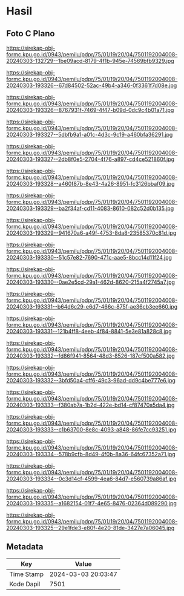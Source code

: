 # Hasil

## Foto C Plano

https://sirekap-obj-formc.kpu.go.id/0943/pemilu/pdpr/75/01/19/20/04/7501192004008-20240303-132729--1be09acd-8179-4f1b-945e-74569bfb9329.jpg

https://sirekap-obj-formc.kpu.go.id/0943/pemilu/pdpr/75/01/19/20/04/7501192004008-20240303-193326--67d84502-52ac-49b4-a346-0f3361f7d08e.jpg

https://sirekap-obj-formc.kpu.go.id/0943/pemilu/pdpr/75/01/19/20/04/7501192004008-20240303-193326--8767931f-7469-4f47-b09d-0dc9c4b01a71.jpg

https://sirekap-obj-formc.kpu.go.id/0943/pemilu/pdpr/75/01/19/20/04/7501192004008-20240303-193327--5dbfb9a1-a01c-4d3c-9c19-a460bfa36291.jpg

https://sirekap-obj-formc.kpu.go.id/0943/pemilu/pdpr/75/01/19/20/04/7501192004008-20240303-193327--2db8f0e5-2704-4f76-a897-cd4ce521860f.jpg

https://sirekap-obj-formc.kpu.go.id/0943/pemilu/pdpr/75/01/19/20/04/7501192004008-20240303-193328--a460f87b-8e43-4a26-8951-fc3126bbaf09.jpg

https://sirekap-obj-formc.kpu.go.id/0943/pemilu/pdpr/75/01/19/20/04/7501192004008-20240303-193329--ba2f34af-cd11-4083-8610-082c52d0b135.jpg

https://sirekap-obj-formc.kpu.go.id/0943/pemilu/pdpr/75/01/19/20/04/7501192004008-20240303-193329--941670a6-a49f-4753-8da8-23585370c81d.jpg

https://sirekap-obj-formc.kpu.go.id/0943/pemilu/pdpr/75/01/19/20/04/7501192004008-20240303-193330--51c57e82-7690-471c-aae5-8bcc14d11f24.jpg

https://sirekap-obj-formc.kpu.go.id/0943/pemilu/pdpr/75/01/19/20/04/7501192004008-20240303-193330--0ae2e5cd-29a1-462d-8620-215a4f2745a7.jpg

https://sirekap-obj-formc.kpu.go.id/0943/pemilu/pdpr/75/01/19/20/04/7501192004008-20240303-193331--b64d6c29-e6d7-466c-875f-ae36cb3ee660.jpg

https://sirekap-obj-formc.kpu.go.id/0943/pemilu/pdpr/75/01/19/20/04/7501192004008-20240303-193331--121b4ff8-4eeb-4f84-8841-5e3e81a828c8.jpg

https://sirekap-obj-formc.kpu.go.id/0943/pemilu/pdpr/75/01/19/20/04/7501192004008-20240303-193332--fd86f941-8564-48d3-8526-187cf500a582.jpg

https://sirekap-obj-formc.kpu.go.id/0943/pemilu/pdpr/75/01/19/20/04/7501192004008-20240303-193332--3bfd50a4-cff6-49c3-96ad-dd9c4be777e6.jpg

https://sirekap-obj-formc.kpu.go.id/0943/pemilu/pdpr/75/01/19/20/04/7501192004008-20240303-193333--f380ab7a-1b2d-422e-bd14-cf87470a5da4.jpg

https://sirekap-obj-formc.kpu.go.id/0943/pemilu/pdpr/75/01/19/20/04/7501192004008-20240303-193333--c1b63700-8e8c-4093-a848-86fe7cc93251.jpg

https://sirekap-obj-formc.kpu.go.id/0943/pemilu/pdpr/75/01/19/20/04/7501192004008-20240303-193334--578b9cfb-8d49-4f0b-8a36-64fc67352a71.jpg

https://sirekap-obj-formc.kpu.go.id/0943/pemilu/pdpr/75/01/19/20/04/7501192004008-20240303-193334--0c3d14cf-4599-4ea6-84d7-e560739a86af.jpg

https://sirekap-obj-formc.kpu.go.id/0943/pemilu/pdpr/75/01/19/20/04/7501192004008-20240303-193335--a1682154-01f7-4e65-8476-02364d089290.jpg

https://sirekap-obj-formc.kpu.go.id/0943/pemilu/pdpr/75/01/19/20/04/7501192004008-20240303-193325--29e1fde3-e80f-4e20-81de-3427e7a06045.jpg


## Metadata

| Key        | Value               |
| ---------- | ------------------- |
| Time Stamp | 2024-03-03 20:03:47 |
| Kode Dapil | 7501                |



